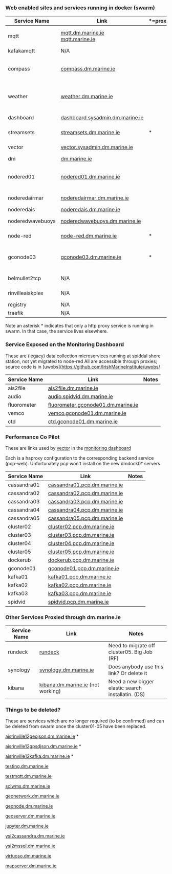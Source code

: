 
### Web enabled sites and services running in docker (swarm)
| Service Name | Link | *=proxy | Source | Notes |
|  ----        |----- | ------- | ------ | ----- |
| mqtt             | [mqtt.dm.marine.ie](//mqtt.dm.marine.ie)<br>[mqtt.marine.ie](//mqtt.marine.ie) |   | TODO: put on github | This is just the website, running in nginx |
| kafakamqtt       | N/A                                                                            |   | [mosca](https://github.com/IrishMarineInstitute/mosca) | Based on mosca |
| compass          | [compass.dm.marine.ie](//compass.dm.marine.ie)                                 |   | TODO: put on github | A website to demonstrate charts for the compass project |
| weather          | [weather.dm.marine.ie](//weather.dm.marine.ie)                                 |   | [DasPOC](https://github.com/IrishMarineInstitute/DasPOC) | weewx with rinvile rooftop airmar TODO: put on own project |
| dashboard        | [dashboard.sysadmin.dm.marine.ie](//dashboard.sysadmin.dm.marine.ie)           |   | [uwobs](https://github.com/IrishMarineInstitute/uwobs) |TODO: move to own project on github | 
| streamsets       | [streamsets.dm.marine.ie](//streamsets.dm.marine.ie)                           | * | | TODO: talk to Damian about it |
| vector           | [vector.sysadmin.dm.marine.ie](//vector.sysadmin.dm.marine.ie)                 |   | TODO: put on github | Vanilla build of vector in Docker |
| dm               | [dm.marine.ie](//dm.marine.ie)                                                 |   | TODO: Put on github | This page |
| nodered01        | [nodered01.dm.marine.ie](//nodered01.dm.marine.ie)                             |   | TODO: put on github | Variety of flows TODO: move to separate node-red instances |
| noderedairmar    | [noderedairmar.dm.marine.ie](//noderedairmar.dm.marine.ie)                     |   | TODO: put on github | Flows for airmar weather station |
| noderedais       | [noderedais.dm.marine.ie](//noderedais.dm.marine.ie)                           |   | TODO: put on github | Flows for ais |
| noderedwavebuoys | [noderedwavebuoys.dm.marine.ie](//noderedwavebuoys.dm.marine.ie)               |   | TODO: put on github | Flows for wave buoys|
| node-red         | [node-red.dm.marine.ie](//node-red.dm.marine.ie)                               | * | TODO: put in git | Variety of flows to be moved |
| gconode03        | [gconode03.dm.marine.ie](//gconode03.dm.marine.ie)                             | * | TODO: put in git | Node-red with various flows (TODO: split out ) at spiddal shore station |
| belmullet2tcp    | N/A                                                                            |   | TODO: put in git | Access via tcp dm.marine.ie:port??? |
| rinvilleaiskplex | N/A                                                                            |   | TODO: put in git | Access via tcp dm.marine.ie:2101 |
| registry         | N/A                                                                            |   | [docs.docker.com/registry/](https://docs.docker.com/registry/) | local docker registry |
| traefik          | N/A                                                                            |   | [hub.docker.com/_/traefik/](https://hub.docker.com/_/traefik/) | http proxy in swarm |

Note an asterisk * indicates that only a http proxy service is running in swarm. In that case, the service lives elsewhere.

### Service Exposed on the Monitoring Dashboard
These are (legacy) data collection microservices running at spiddal shore station, not yet migrated to node-red
All are accessible through proxies; source code is in [uwobs](https://github.com/IrishMarineInstitute/uwobs/

| Service Name | Link | Notes |
|  ----        |----- | ----- |
| ais2file     | [ais2file.dm.marine.ie](//ais2file.dm.marine.ie)                                                                   | |
| audio        | [audio.spidvid.dm.marine.ie](//audio.spidvid.dm.marine.ie)                                                         | |
| fluorometer  | [fluorometer.gconode01.dm.marine.ie](//fluorometer.gconode01.dm.marine.ie)                                         | |
| vemco        | [vemco.gconode01.dm.marine.ie](//vemco.gconode01.dm.marine.ie)                                                     | |
| ctd          | [ctd.gconode01.dm.marine.ie](//vector.sysadmin.dm.marine.ie/#/?host=ctd.gconode01.dm.marine.ie&hostspec=localhost) | |

### Performance Co Pilot
These are links used by [vector](//vector.sysadmin.dm.marine.ie) in the [monitoring dashboard](//dashboard.sysadmin.dm.marine.ie)

Each is a haproxy configuration to the corresponding backend service (pcp-web). Unfortunately pcp won't install on the new dmdock0* servers

| Service Name | Link | Notes |
|  ----        |----- | ----- |
| cassandra01  | [cassandra01.pcp.dm.marine.ie](//vector.sysadmin.dm.marine.ie/#/?host=cassandra01.pcp.dm.marine.ie&hostspec=localhost) | |
| cassandra02  | [cassandra02.pcp.dm.marine.ie](//vector.sysadmin.dm.marine.ie/#/?host=cassandra02.pcp.dm.marine.ie&hostspec=localhost) | |
| cassandra03  | [cassandra03.pcp.dm.marine.ie](//vector.sysadmin.dm.marine.ie/#/?host=cassandra03.pcp.dm.marine.ie&hostspec=localhost) | |
| cassandra04  | [cassandra04.pcp.dm.marine.ie](//vector.sysadmin.dm.marine.ie/#/?host=cassandra04.pcp.dm.marine.ie&hostspec=localhost) | |
| cassandra05  | [cassandra05.pcp.dm.marine.ie](//vector.sysadmin.dm.marine.ie/#/?host=cassandra05.pcp.dm.marine.ie&hostspec=localhost) | |
| cluster02    | [cluster02.pcp.dm.marine.ie](//vector.sysadmin.dm.marine.ie/#/?host=cluster02.pcp.dm.marine.ie&hostspec=localhost) | |
| cluster03    | [cluster03.pcp.dm.marine.ie](//vector.sysadmin.dm.marine.ie/#/?host=cluster03.pcp.dm.marine.ie&hostspec=localhost) | |
| cluster04    | [cluster04.pcp.dm.marine.ie](//vector.sysadmin.dm.marine.ie/#/?host=cluster04.pcp.dm.marine.ie&hostspec=localhost) | |
| cluster05    | [cluster05.pcp.dm.marine.ie](//vector.sysadmin.dm.marine.ie/#/?host=cluster05.pcp.dm.marine.ie&hostspec=localhost) | |
| dockerub     | [dockerub.pcp.dm.marine.ie](//vector.sysadmin.dm.marine.ie/#/?host=dockerub.pcp.dm.marine.ie&hostspec=localhost) | |
| gconode01    | [gconode01.pcp.dm.marine.ie](//vector.sysadmin.dm.marine.ie/#/?host=gconode01.pcp.dm.marine.ie&hostspec=localhost) | |
| kafka01      | [kafka01.pcp.dm.marine.ie](//vector.sysadmin.dm.marine.ie/#/?host=kafka01.pcp.dm.marine.ie&hostspec=localhost) | |
| kafka02      | [kafka02.pcp.dm.marine.ie](//vector.sysadmin.dm.marine.ie/#/?host=kafka02.pcp.dm.marine.ie&hostspec=localhost) | |
| kafka03      | [kafka03.pcp.dm.marine.ie](//vector.sysadmin.dm.marine.ie/#/?host=kafka03.pcp.dm.marine.ie&hostspec=localhost) | |
| spidvid      | [spidvid.pcp.dm.marine.ie](//vector.sysadmin.dm.marine.ie/#/?host=spidvid.pcp.dm.marine.ie&hostspec=localhost) | |

### Other Services Proxied through dm.marine.ie

| Service Name | Link | Notes |
|  ----        |----- | ----- |
| rundeck      | [rundeck](//rundeck.dm.marine.ie)                          | Need to migrate off cluster05. Big Job (RF) |
| synology     | [synology.dm.marine.ie](//synology.dm.marine.ie)           | Does anybody use this link? Or delete it |
| kibana       | [kibana.dm.marine.ie](//kibana.dm.marine.ie) (not working) | Need a new bigger elastic search installatin. (DS) |

### Things to be deleted?

These are services which are no longer required (to be confirmed) and can be deleted from swarm once the cluster01-05 have been replaced.

[aisrinville12geojson.dm.marine.ie](//aisrinville12geojson.dm.marine.ie) *

[aisrinville12gpsdjson.dm.marine.ie](//aisrinville12gpsdjson.dm.marine.ie) *

[aisrinville12kafka.dm.marine.ie](//aisrinville12kafka.dm.marine.ie) *

[testing.dm.marine.ie](//testing.dm.marine.ie)

[testmqtt.dm.marine.ie](//testmqtt.dm.marine.ie)

[sciwms.dm.marine.ie](//sciwms.dm.marine.ie) 

[geonetwork.dm.marine.ie](//geonetwork.dm.marine.ie)

[geonode.dm.marine.ie](//geonode.dm.marine.ie)

[geoserver.dm.marine.ie](//geoserver.dm.marine.ie)

[jupyter.dm.marine.ie](//jupyter.dm.marine.ie)

[ysi2cassandra.dm.marine.ie](//ysi2cassandra.dm.marine.ie)

[ysi2mssql.dm.marine.ie](//ysi2mssql.dm.marine.ie)

[virtuoso.dm.marine.ie](//virtuoso.dm.marine.ie)

[mapserver.dm.marine.ie](//mapserver.dm.marine.ie)
